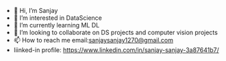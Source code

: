 - 👋 Hi, I’m Sanjay
- 👀 I’m interested in DataScience
- 🌱 I’m currently learning ML DL
- 💞️ I’m looking to collaborate on DS projects and computer vision projects
- 📫 How to reach me email:sanjaysanjay1270@gmail.com 
- liinked-in profile: https://www.linkedin.com/in/sanjay-sanjay-3a87641b7/
<!---
sanjay123-py/sanjay123-py is a ✨ special ✨ repository because its `README.md` (this file) appears on your GitHub profile.
You can click the Preview link to take a look at your changes.
--->
